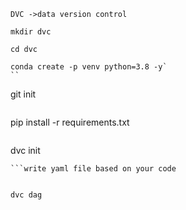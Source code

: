 ```
DVC ->data version control
```
```
mkdir dvc
```

```
cd dvc
```

```
conda create -p venv python=3.8 -y`
``

```
git init
```

```
pip install -r requirements.txt
```
```
 dvc init
 ```
 ```write yaml file based on your code 
 ```
 ``` dvc repro
 ```
 ```
 dvc dag
 ```
 ``` dag-> Directed Acyclic Graph
